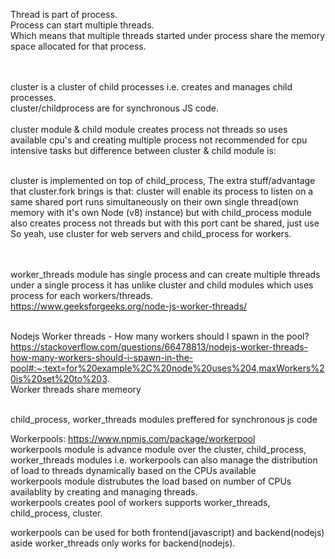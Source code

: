  Thread is part of process.</br>
 Process can start multiple threads.</br>
 Which means that multiple threads started under process share the memory space allocated for that process.</br></br></br>

cluster is a cluster of child processes i.e. creates and manages child processes. </br> 
cluster/childprocess are for synchronous JS code. </br>  
cluster module & child module creates process not threads so uses available cpu's and creating multiple process not recommended for cpu intensive tasks but difference between cluster & child module is: </br></br>

cluster is implemented on top of child_process, The extra stuff/advantage that cluster.fork brings is that: cluster will enable its process to listen on a same shared port runs simultaneously on their own single thread(own memory with it's own Node (v8) instance) but with child_process module also creates process not threads but with this port cant be shared, just use  So yeah, use cluster for web servers and child_process for workers. </br></br></br>


worker_threads module has single process and can create multiple threads under a single process it has unlike cluster and child modules which uses process for each workers/threads.</br>
https://www.geeksforgeeks.org/node-js-worker-threads/ </br></br>


Nodejs Worker threads - How many workers should I spawn in the pool?</br>
https://stackoverflow.com/questions/66478813/nodejs-worker-threads-how-many-workers-should-i-spawn-in-the-pool#:~:text=for%20example%2C%20node%20uses%204,maxWorkers%20is%20set%20to%203. </br>
Worker threads share memeory</br></br>

child_process, worker_threads modules preffered for synchronous js code</br>

Workerpools: https://www.npmjs.com/package/workerpool </br>
workerpools module is advance module over the cluster, child_process, worker_threads modules i.e. workerpools can also manage the distribution of load to threads dynamically based on the CPUs available</br>
workerpools module distrubutes the load based on number of CPUs availablity by creating and managing threads.</br>
workerpools creates pool of workers supports worker_threads, child_process, cluster.</br>

workerpools can be used for both frontend(javascript) and backend(nodejs) aside worker_threads only works for backend(nodejs).</br>
